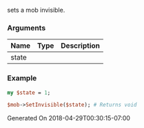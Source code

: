 sets a mob invisible.
### Arguments
**Name**|**Type**|**Description**
:---|:---|:---
state||

### Example

```perl
my $state = 1;

$mob->SetInvisible($state); # Returns void
```


Generated On 2018-04-29T00:30:15-07:00